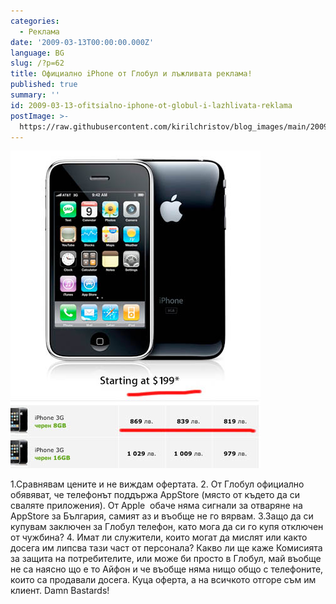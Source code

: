 ```yaml
---
categories:
  - Реклама
date: '2009-03-13T00:00:00.000Z'
language: BG
slug: /?p=62
title: Официално iPhone от Глобул и лъжливата реклама!
published: true
summary: ''
id: 2009-03-13-ofitsialno-iphone-ot-globul-i-lazhlivata-reklama
postImage: >-
  https://raw.githubusercontent.com/kirilchristov/blog_images/main/2009/03/iphone.jpg
---
```


![iphone](https://raw.githubusercontent.com/kirilchristov/blog_images/main/2009/03/iphone.jpg)

 1.Сравнявам цените и не виждам офертата. 2. От Глобул официално обявяват, че телефонът поддържа AppStore (място от където да си сваляте приложения). От Apple  обаче няма сигнали за отваряне на AppStore за България, самият аз и въобще не го вярвам. 3.Защо да си купувам заключен за Глобул телефон, като мога да си го купя отключен от чужбина? 4. Имат ли служители, които могат да мислят или както досега им липсва тази част от персонала? Какво ли ще каже Комисията за защита на потребителите, или може би просто в Глобул, май въобще не са наясно що е то Айфон и че въобще няма нищо общо с телефоните, които са продавали досега. Куца оферта, а на всичкото отгоре съм им клиент. Damn Bastards!
